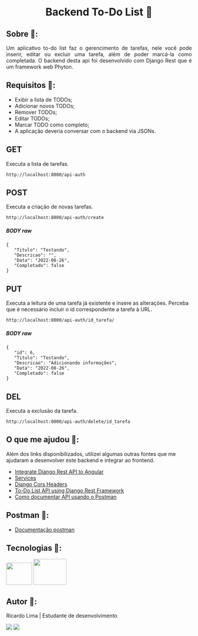<h1 align="center">Backend To-Do List 📑</h1>

## Sobre 🔎:

<p align="justify">Um aplicativo to-do list faz o gerencimento de tarefas, nele você pode inserir, editar ou excluir uma tarefa, além de poder marcá-la como completada. O backend desta api foi desenvolvido com Django Rest que é um framework web Phyton.</p>

## Requisitos :blue_book::

- Exibir a lista de TODOs;
- Adicionar novos TODOs;
- Remover TODOs;
- Editar TODOs;
- Marcar TODO como completo;
- A aplicação deveria conversar com o backend via JSONs.

## GET 

Executa a lista de tarefas.

```
http://localhost:8000/api-auth
``` 

## POST

Executa a criação de novas tarefas.

```
http://localhost:8000/api-auth/create
``` 

##### BODY raw

```
{
   "Titulo": "Testando",
   "Descricao": "",
   "Data": "2022-08-26",
   "Completado": false
}
```

## PUT

Executa a leitura de uma tarefa já existente e insere as alterações. Perceba que é necessário incluir o id correspondente a tarefa à URL.

```
http://localhost:8000/api-auth/id_tarefa/
```

##### BODY raw
 
```
{
   "id": 6,
   "Titulo": "Testando",
   "Descricao": "Adicionando informações",
   "Data": "2022-08-26",
   "Completado": false
}
```

## DEL

Executa a exclusão da tarefa.

```
http://localhost:8000/api-auth/delete/id_tarefa
```

## O que me ajudou :link::

Além dos links disponibilizados, utilizei algumas outras fontes que me ajudaram a desenvolver este backend e integrar ao frontend. 

-  [Integrate Django Rest API to Angular](https://www.youtube.com/watch?v=evihDSZuO70)
-  [Services](https://jacksongomesbr.gitbooks.io/desenvolvimento-web-front-end-com-angular/content/servicos.html)
-  [Django Cors Headers](https://pypi.org/project/django-cors-headers/)
-  [To-Do List API using Django Rest Framework](https://www.youtube.com/watch?v=G_IyMUm7Za0&t=1095s)
-  [Como documentar API usando o Postman](https://onebitcode.com/documentar-api-postman/)


## Postman :triangular_flag_on_post::

-  [Documentação postman](https://documenter.getpostman.com/view/23048135/VUxKSUdQ#intro)

## Tecnologias :rocket::

<div>
    <img height="60" width="70" src="https://cdn.jsdelivr.net/gh/devicons/devicon/icons/python/python-original-wordmark.svg"/>
    <img height="70" width="90" src="https://cdn.jsdelivr.net/gh/devicons/devicon/icons/django/django-plain-wordmark.svg"/>     
</div>

## Autor :wave::
Ricardo Lima | Estudante de desenvolvimento
<div>
    <a href="mailto:sricardolimaa@gmail.com" target="_blank"><img src="https://img.shields.io/badge/Gmail-D14836?style=for-the-badge&logo=gmail&logoColor=white"target="_blank"></a> 
    <a href="https://www.linkedin.com/in/slimarc/" target="_blank"><img src="https://img.shields.io/badge/LinkedIn-0077B5?style=for-the-badge&logo=linkedin&logoColor=white" target="_blank"></a> 
</div>
